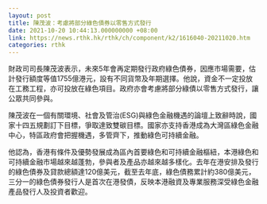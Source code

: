 ```yaml
---
layout: post
title: 陳茂波：考慮將部分綠色債券以零售方式發行
date: 2021-10-20 10:44:13.000000000 +08:00
link: https://news.rthk.hk/rthk/ch/component/k2/1616040-20211020.htm
categories: rthk
---
```


財政司司長陳茂波表示，未來5年會再定期發行政府綠色債券，因應市場需要，估計發行額度等值1755億港元，設有不同貨幣及年期選擇。他說，資金不一定投放在工務工程，亦可投放在綠色項目。政府亦會考慮將部分綠債以零售方式發行，讓公眾共同參與。

陳茂波在一個有關環境、社會及管治(ESG)與綠色金融機遇的論壇上致辭時說，國家十四五規劃訂下目標，爭取達致雙碳目標。國家亦支持香港成為大灣區綠色金融中心，特區政府會把握機遇，多管齊下，推動綠色可持續金融。

他認為，香港有條件及優勢發展成為區內首要綠色和可持續金融樞紐，本港綠色和可持續金融市場越來越蓬勃，參與者及產品亦越來越多樣化。去年在港安排及發行的綠色債券及貸款總額達120億美元，截至去年底，綠色債務累計約380億美元，三分一的綠色債券發行人是首次在港發債，反映本港融資及專業服務深受綠色金融產品發行人及投資者歡迎。
